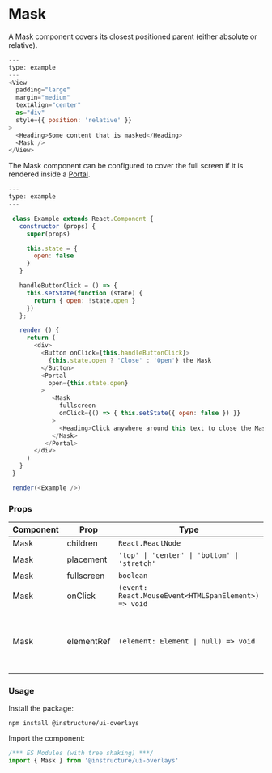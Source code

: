 # Mask


A Mask component covers its closest positioned parent (either absolute or relative).

```js
---
type: example
---
<View
  padding="large"
  margin="medium"
  textAlign="center"
  as="div"
  style={{ position: 'relative' }}
>
  <Heading>Some content that is masked</Heading>
  <Mask />
</View>
```

The Mask component can be configured to cover the full screen if it is rendered inside a [Portal](Portal).

```js
---
type: example
---

 class Example extends React.Component {
   constructor (props) {
     super(props)

     this.state = {
       open: false
     }
   }

   handleButtonClick = () => {
     this.setState(function (state) {
       return { open: !state.open }
     })
   };

   render () {
     return (
       <div>
         <Button onClick={this.handleButtonClick}>
           {this.state.open ? 'Close' : 'Open'} the Mask
         </Button>
         <Portal
           open={this.state.open}
         >
            <Mask
              fullscreen
              onClick={() => { this.setState({ open: false }) }}
            >
              <Heading>Click anywhere around this text to close the Mask</Heading>
            </Mask>
          </Portal>
       </div>
     )
   }
 }

 render(<Example />)
```


### Props

| Component | Prop | Type | Required | Default | Description |
|-----------|------|------|----------|---------|-------------|
| Mask | children | `React.ReactNode` | No | - |  |
| Mask | placement | `'top' \| 'center' \| 'bottom' \| 'stretch'` | No | `'center'` |  |
| Mask | fullscreen | `boolean` | No | `false` |  |
| Mask | onClick | `(event: React.MouseEvent<HTMLSpanElement>) => void` | No | - |  |
| Mask | elementRef | `(element: Element \| null) => void` | No | - | provides a reference to the underlying html root element |

### Usage

Install the package:

```shell
npm install @instructure/ui-overlays
```

Import the component:

```javascript
/*** ES Modules (with tree shaking) ***/
import { Mask } from '@instructure/ui-overlays'
```

